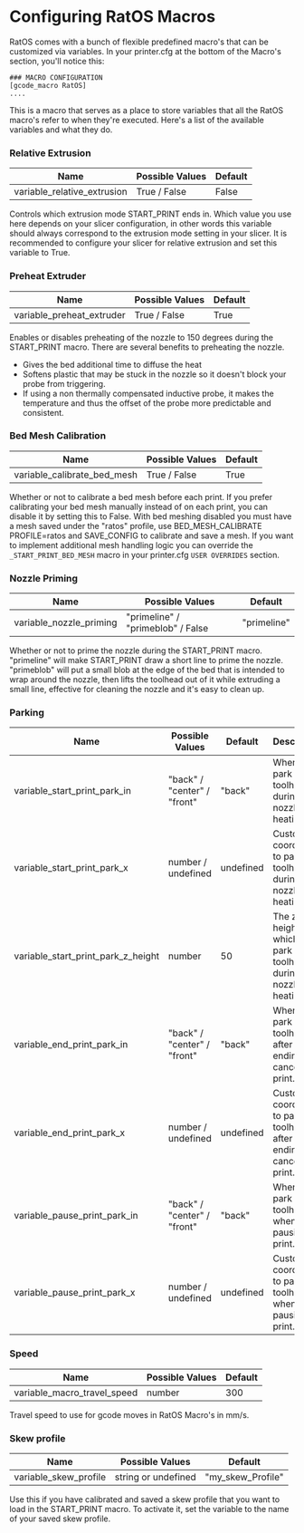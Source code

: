 # Configuring RatOS Macros

RatOS comes with a bunch of flexible predefined macro's that can be customized via variables. In your printer.cfg at the bottom of the Macro's section, you'll notice this:

```properties
### MACRO CONFIGURATION
[gcode_macro RatOS]
....
```

This is a macro that serves as a place to store variables that all the RatOS macro's refer to when they're executed. Here's a list of the available variables and what they do.

### Relative Extrusion

| Name                        | Possible Values | Default |
| --------------------------- | --------------- | ------- |
| variable_relative_extrusion | True / False    | False   |

Controls which extrusion mode START_PRINT ends in. Which value you use here depends on your slicer configuration, in other words this variable should always correspond to the extrusion mode setting in your slicer. It is recommended to configure your slicer for relative extrusion and set this variable to True.

### Preheat Extruder

| Name                      | Possible Values | Default |
| ------------------------- | --------------- | ------- |
| variable_preheat_extruder | True / False    | True    |

Enables or disables preheating of the nozzle to 150 degrees during the START_PRINT macro. There are several benefits to preheating the nozzle.

- Gives the bed additional time to diffuse the heat
- Softens plastic that may be stuck in the nozzle so it doesn't block your probe from triggering.
- If using a non thermally compensated inductive probe, it makes the temperature and thus the offset of the probe more predictable and consistent.

### Bed Mesh Calibration

| Name                        | Possible Values | Default |
| --------------------------- | --------------- | ------- |
| variable_calibrate_bed_mesh | True / False    | True    |

Whether or not to calibrate a bed mesh before each print. If you prefer calibrating your bed mesh manually instead of on each print, you can disable it by setting this to False. With bed meshing disabled you must have a mesh saved under the "ratos" profile, use BED_MESH_CALIBRATE PROFILE=ratos and SAVE_CONFIG to calibrate and save a mesh.
If you want to implement additional mesh handling logic you can override the `_START_PRINT_BED_MESH` macro in your printer.cfg `USER OVERRIDES` section.

### Nozzle Priming

| Name                    | Possible Values     | Default |
| ----------------------- | ------------------- | ------- |
| variable_nozzle_priming | "primeline" / "primeblob" / False | "primeline"    |

Whether or not to prime the nozzle during the START_PRINT macro. "primeline" will make START_PRINT draw a short line to prime the nozzle. "primeblob" will put a small blob at the edge of the bed that is intended to wrap around the nozzle, then lifts the toolhead out of it while extruding a small line, effective for cleaning the nozzle and it's easy to clean up.

### Parking

| Name                               | Possible Values             | Default   | Description                                                                 |
| ---------------------------------- | --------------------------- | --------- | --------------------------------------------------------------------------- |
| variable_start_print_park_in       | "back" / "center" / "front" | "back"    | Where to park the toolhead during final nozzle heating.                     |
| variable_start_print_park_x        | number / undefined          | undefined | Custom X coordinate to park the toolhead during final nozzle heating.       |
| variable_start_print_park_z_height | number                      | 50        | The z height at which to park the toolhead during final nozzle heating.     |
| variable_end_print_park_in         | "back" / "center" / "front" | "back"     | Where to park the toolhead after ending or canceling a print.               |
| variable_end_print_park_x          | number / undefined          | undefined | Custom X coordinate to park the toolhead after ending or canceling a print. |
| variable_pause_print_park_in       | "back" / "center" / "front" | "back"     | Where to park the toolhead when pausing a print.                            |
| variable_pause_print_park_x        | number / undefined          | undefined | Custom X coordinate to park the toolhead when pausing a print.              |

### Speed

| Name                        | Possible Values | Default |
| --------------------------- | --------------- | ------- |
| variable_macro_travel_speed | number          | 300     |

Travel speed to use for gcode moves in RatOS Macro's in mm/s.

### Skew profile

| Name                        | Possible Values     | Default           |
| --------------------------- | ------------------- | ----------------- |
| variable_skew_profile       | string or undefined | "my_skew_Profile" |

Use this if you have calibrated and saved a skew profile that you want to load in the START_PRINT macro. To activate it, set the variable to the name of your saved skew profile.
